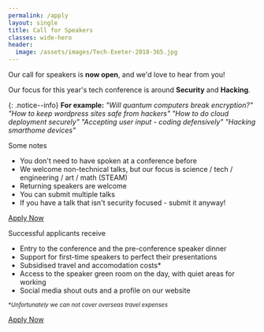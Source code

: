 ```yaml
---
permalink: /apply
layout: single
title: Call for Speakers
classes: wide-hero
header:
  image: /assets/images/Tech-Exeter-2018-365.jpg
---
```

Our call for speakers is **now open**, and we'd love to hear from you!

Our focus for this year's tech conference is around **Security** and **Hacking**.

{: .notice--info} 
**For example:** *"Will quantum computers break encryption?" "How to keep wordpress sites safe from hackers" "How to do cloud deployment securely" "Accepting user input - coding defensively" "Hacking smarthome devices"*

Some notes

  * You don't need to have spoken at a conference before
  * We welcome non-technical talks, but our focus is science / tech / engineering / art / math (STEAM)
  * Returning speakers are welcome
  * You can submit multiple talks
  * If you have a talk that isn't security focused - submit it anyway!

<a href="#" class="btn btn--primary">Apply Now</a>

Successful applicants receive

  * Entry to the conference and the pre-conference speaker dinner
  * Support for first-time speakers to perfect their presentations
  * Subsidised travel and accomodation costs*
  * Access to the speaker green room on the day, with quiet areas for working
  * Social media shout outs and a profile on our website

<small>**Unfortunately we can not cover overseas travel expenses*</small>
  
<a href="#" class="btn btn--primary">Apply Now</a>
